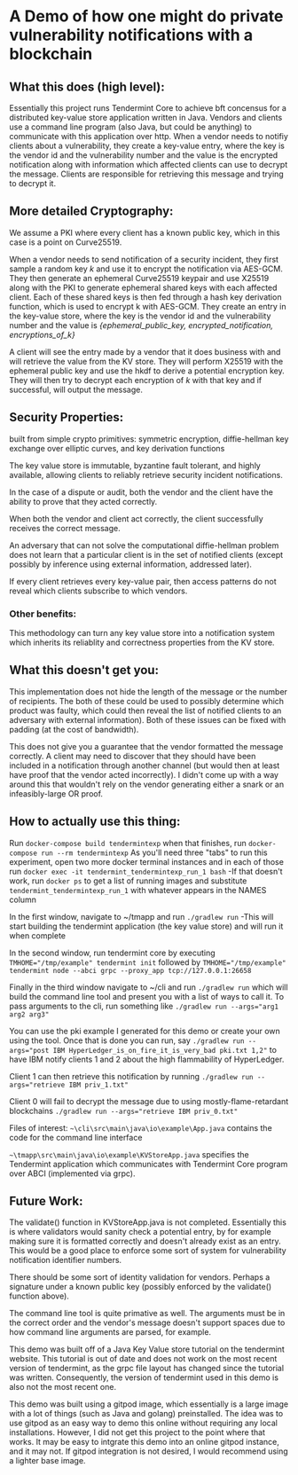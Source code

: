 # A Demo of how one might do private vulnerability notifications with a blockchain
## What this does (high level):
Essentially this project runs Tendermint Core to achieve bft concensus for a distributed key-value store application written in Java. Vendors and clients use a command line program (also Java, but could be anything) to communicate with this application over http. When a vendor needs to notifiy clients about a vulnerability, they create a key-value entry, where the key is the vendor id and the vulnerability number and the value is the encrypted notification along with information which affected clients can use to decrypt the message. Clients are responsible for retrieving this message and trying to decrypt it.

## More detailed Cryptography:
We assume a PKI where every client has a known public key, which in this case is a point on Curve25519.

When a vendor needs to send notification of a security incident, they first sample a random key *k* and use it to encrypt the notification via AES-GCM.
They then generate an ephemeral Curve25519 keypair and use X25519 along with the PKI to generate ephemeral shared keys with each affected client.
Each of these shared keys is then fed through a hash key derivation function, which is used to encrypt k with AES-GCM.
They create an entry in the key-value store, where the key is the vendor id and the vulnerability number and the value is
*{ephemeral_public_key, encrypted_notification, encryptions_of_k}*

A client will see the entry made by a vendor that it does business with and will retrieve the value from the KV store.
They will perform X25519 with the ephemeral public key and use the hkdf to derive a potential encryption key.
They will then try to decrypt each encryption of *k* with that key and if successful, will output the message.


## Security Properties:
built from simple crypto primitives: symmetric encryption, diffie-hellman key exchange over elliptic curves, and key derivation functions

The key value store is immutable, byzantine fault tolerant, and highly available, allowing clients to reliably retrieve security incident notifications.

In the case of a dispute or audit, both the vendor and the client have the ability to prove that they acted correctly.

When both the vendor and client act correctly, the client successfully receives the correct message.

An adversary that can not solve the computational diffie-hellman problem does not learn that a particular client is in the set of notified clients (except possibly by inference using external information, addressed later). 

If every client retrieves every key-value pair, then access patterns do not reveal which clients subscribe to which vendors.

### Other benefits:
This methodology can turn any key value store into a notification system which inherits its reliablity and correctness properties from the KV store.

## What this doesn't get you:
This implementation does not hide the length of the message or the number of recipients. The both of these could be used to possibly determine which product was faulty, which could then reveal the list of notified clients to an adversary with external information). Both of these issues can be fixed with padding (at the cost of bandwidth).

This does not give you a guarantee that the vendor formatted the message correctly. A client may need to discover that they should have been included in a notification through another channel (but would then at least have proof that the vendor acted incorrectly). I didn't come up with a way around this that wouldn't rely on the vendor generating either a snark or an infeasibly-large OR proof.


## How to actually use this thing:
Run `docker-compose build tendermintexp`
when that finishes, run `docker-compose run --rm tendermintexp`
As you'll need three "tabs" to run this experiment, open two more docker terminal instances and in each of those run `docker exec -it tendermint_tendermintexp_run_1 bash`
-If that doesn't work, run `docker ps` to get a list of running images and substitute `tendermint_tendermintexp_run_1` with whatever appears in the NAMES column

In the first window, navigate to ~/tmapp and run `./gradlew run`
-This will start building the tendermint application (the key value store) and will run it when complete

In the second window, run tendermint core by executing
`TMHOME="/tmp/example" tendermint init`
followed by 
`TMHOME="/tmp/example" tendermint node --abci grpc --proxy_app tcp://127.0.0.1:26658`

Finally in the third window navigate to ~/cli and run
`./gradlew run`
which will build the command line tool and present you with a list of ways to call it.
To pass arguments to the cli, run something like
`./gradlew run --args="arg1 arg2 arg3"`

You can use the pki example I generated for this demo or create your own using the tool.
Once that is done you can run, say 
`./gradlew run --args="post IBM HyperLedger_is_on_fire_it_is_very_bad pki.txt 1,2"`
to have IBM notify clients 1 and 2 about the high flammability of HyperLedger.

Client 1 can then retrieve this notification by running 
`./gradlew run --args="retrieve IBM priv_1.txt"`

Client 0 will fail to decrypt the message due to using mostly-flame-retardant blockchains
`./gradlew run --args="retrieve IBM priv_0.txt"`


Files of interest:
`~\cli\src\main\java\io\example\App.java` contains the code for the command line interface

`~\tmapp\src\main\java\io\example\KVStoreApp.java` specifies the Tendermint application which communicates with Tendermint Core program over ABCI (implemented via grpc).

## Future Work:
The validate() function in KVStoreApp.java is not completed. Essentially this is where validators would sanity check a potential entry, by for example making sure it is formatted correctly and doesn't already exist as an entry. This would be a good place to enforce some sort of system for vulnerability notification identifier numbers.

There should be some sort of identity validation for vendors. Perhaps a signature under a known public key (possibly enforced by the validate() function above).

The command line tool is quite primative as well. The arguments must be in the correct order and the vendor's message doesn't support spaces due to how command line arguments are parsed, for example.

This demo was built off of a Java Key Value store tutorial on the tendermint website. This tutorial is out of date and does not work on the most recent version of tendermint, as the grpc file layout has changed since the tutorial was written. Consequently, the version of tendermint used in this demo is also not the most recent one.

This demo was built using a gitpod image, which essentially is a large image with a lot of things (such as Java and golang) preinstalled. The idea was to use gitpod as an easy way to demo this online without requiring any local installations. However, I did not get this project to the point where that works. It may be easy to intgrate this demo into an online gitpod instance, and it may not. If gitpod integration is not desired, I would recommend using a lighter base image.